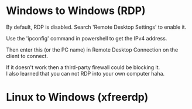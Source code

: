 

# Windows to Windows (RDP)

By default, RDP is disabled. Search 'Remote Desktop Settings' to enable it.

Use the 'ipconfig' command in powershell to get the IPv4 address.

Then enter this (or the PC name) in Remote Desktop Connection on the client to connect. 

If it doesn't work then a third-party firewall could be blocking it. <br>
I also learned that you can not RDP into your own computer haha.


# Linux to Windows (xfreerdp)
